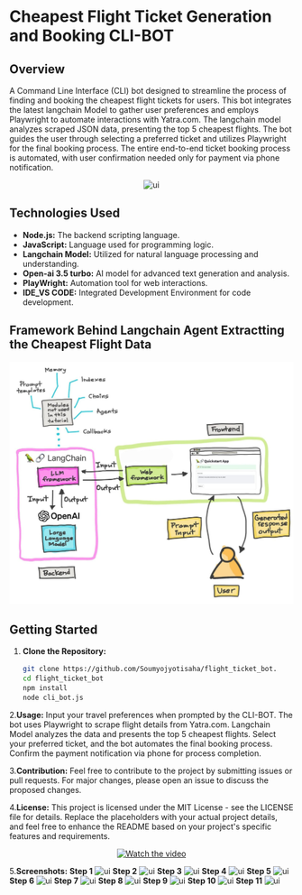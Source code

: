 # Cheapest Flight Ticket Generation and Booking CLI-BOT

## Overview

A Command Line Interface (CLI) bot designed to streamline the process of finding and booking the cheapest flight tickets for users. This bot integrates the latest langchain Model to gather user preferences and employs Playwright to automate interactions with Yatra.com. The langchain model analyzes scraped JSON data, presenting the top 5 cheapest flights. The bot guides the user through selecting a preferred ticket and utilizes Playwright for the final booking process. The entire end-to-end ticket booking process is automated, with user confirmation needed only for payment via phone notification.

<div align="center">
  <img src="https://github.com/Soumyojyotisaha/flight_ticket_bot/blob/main/videoplayback.gif" alt="ui">
</div>

## Technologies Used

- **Node.js:** The backend scripting language.
- **JavaScript:** Language used for programming logic.
- **Langchain Model:** Utilized for natural language processing and understanding.
- **Open-ai 3.5 turbo:** AI model for advanced text generation and analysis.
- **PlayWright:** Automation tool for web interactions.
- **IDE_VS CODE:** Integrated Development Environment for code development.

## Framework Behind Langchain Agent Extractting the Cheapest Flight Data
![Flight](https://github.com/Soumyojyotisaha/flight_ticket_bot/blob/main/19050608-2160-42f2-b03d-831d117513ae.jpg)

## Getting Started

1. **Clone the Repository:**
   ```bash
   git clone https://github.com/Soumyojyotisaha/flight_ticket_bot.
   cd flight_ticket_bot
   npm install
   node cli_bot.js

2.**Usage:**
Input your travel preferences when prompted by the CLI-BOT.
The bot uses Playwright to scrape flight details from Yatra.com.
Langchain Model analyzes the data and presents the top 5 cheapest flights.
Select your preferred ticket, and the bot automates the final booking process.
Confirm the payment notification via phone for process completion.

3.**Contribution:**
Feel free to contribute to the project by submitting issues or pull requests. For major changes, please open an issue to discuss the proposed changes.

4.**License:**
This project is licensed under the MIT License - see the LICENSE file for details.
Replace the placeholders with your actual project details, and feel free to enhance the README based on your project's specific features and requirements.

<div align="center">
  <a href="https://www.youtube.com/watch?v=VQsUKE263XI">
    <img src="https://github.com/Soumyojyotisaha/flight_ticket_bot/blob/main/gallery.jpg" alt="Watch the video">
  </a>
</div>


5.**Screenshots:**
**Step 1**
![ui](https://github.com/Soumyojyotisaha/flight_ticket_bot/blob/main/screenshots/1.png)
**Step 2**
![ui](https://github.com/Soumyojyotisaha/flight_ticket_bot/blob/main/screenshots/2.png)
**Step 3**
![ui](https://github.com/Soumyojyotisaha/flight_ticket_bot/blob/main/screenshots/2%60.png)
**Step 4**
![ui](https://github.com/Soumyojyotisaha/flight_ticket_bot/blob/main/screenshots/3.png)
**Step 5**
![ui](https://github.com/Soumyojyotisaha/flight_ticket_bot/blob/main/screenshots/4.png)
**Step 6**
![ui](https://github.com/Soumyojyotisaha/flight_ticket_bot/blob/main/screenshots/5.png)
**Step 7**
![ui](https://github.com/Soumyojyotisaha/flight_ticket_bot/blob/main/screenshots/6.png)
**Step 8**
![ui](https://github.com/Soumyojyotisaha/flight_ticket_bot/blob/main/screenshots/7.png)
**Step 9**
![ui](https://github.com/Soumyojyotisaha/flight_ticket_bot/blob/main/screenshots/8.png)
**Step 10**
![ui](https://github.com/Soumyojyotisaha/flight_ticket_bot/blob/main/screenshots/9.png)
**Step 11**
![ui](https://github.com/Soumyojyotisaha/flight_ticket_bot/blob/main/screenshots/10.jpg)

